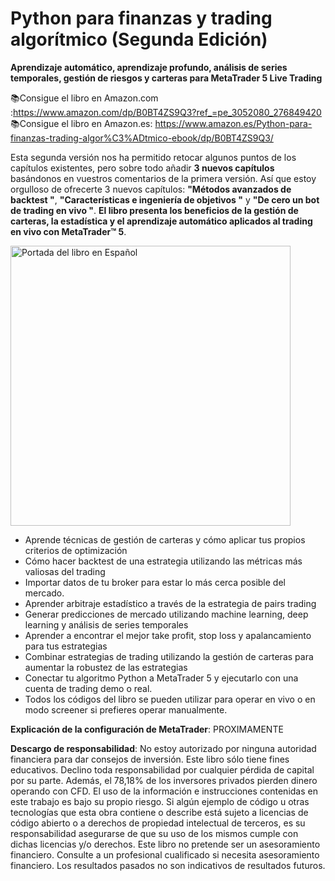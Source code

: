 # Python para finanzas y trading algorítmico (Segunda Edición)
**Aprendizaje automático, aprendizaje profundo, análisis de series temporales, gestión de riesgos y carteras para MetaTrader 5 Live Trading**

📚Consigue el libro en Amazon.com :https://www.amazon.com/dp/B0BT4ZS9Q3?ref_=pe_3052080_276849420
📚Consigue el libro en Amazon.es: https://www.amazon.es/Python-para-finanzas-trading-algor%C3%ADtmico-ebook/dp/B0BT4ZS9Q3/

Esta segunda versión nos ha permitido retocar algunos puntos de los capítulos existentes, pero sobre todo añadir **3 nuevos capítulos** basándonos en vuestros comentarios de la primera versión. Así que estoy orgulloso de ofrecerte 3 nuevos capítulos: **"Métodos avanzados de backtest "**, **"Características e ingeniería de objetivos "** y **"De cero  un bot de trading en vivo "**. **El libro presenta los beneficios de la gestión de carteras, la estadística y el aprendizaje automático aplicados al trading en vivo con MetaTrader™ 5**. 


<img width="448" alt="Portada del libro en Español" src="https://m.media-amazon.com/images/I/41Uu1KI5uoL.jpg" align="center">



* Aprende técnicas de gestión de carteras y cómo aplicar tus propios criterios de optimización
* Cómo hacer backtest de una estrategia utilizando las métricas más valiosas del trading
* Importar datos de tu broker para estar lo más cerca posible del mercado.
* Aprender arbitraje estadístico a través de la estrategia de pairs trading
* Generar predicciones de mercado utilizando machine learning, deep learning y análisis de series temporales
* Aprender a encontrar el mejor take profit, stop loss y apalancamiento para tus estrategias
* Combinar estrategias de trading utilizando la gestión de carteras para aumentar la robustez de las estrategias
* Conectar tu algoritmo Python a MetaTrader 5 y ejecutarlo con una cuenta de trading demo o real.
* Todos los códigos del libro se pueden utilizar para operar en vivo o en modo screener si prefieres operar manualmente.


**Explicación de la configuración de MetaTrader**: PROXIMAMENTE




**Descargo de responsabilidad**: No estoy autorizado por ninguna autoridad financiera para dar consejos de inversión. Este libro sólo tiene fines educativos. Declino toda responsabilidad por cualquier pérdida de capital por su parte. Además, el 78,18% de los inversores privados pierden dinero operando con CFD. El uso de la información e instrucciones contenidas en este trabajo es bajo su propio riesgo. Si algún ejemplo de código u otras tecnologías que esta obra contiene o describe está sujeto a licencias de código abierto o a derechos de propiedad intelectual de terceros, es su responsabilidad asegurarse de que su uso de los mismos cumple con dichas licencias y/o derechos. Este libro no pretende ser un asesoramiento financiero. Consulte a un profesional cualificado si necesita asesoramiento financiero. Los resultados pasados no son indicativos de resultados futuros.
